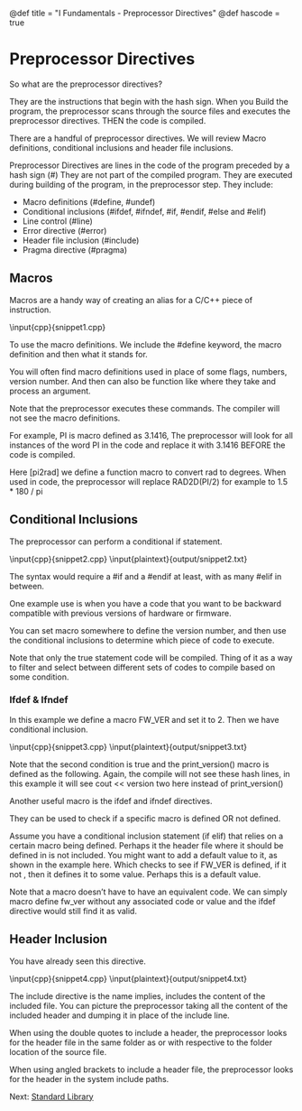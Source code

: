 @def title = "I Fundamentals - Preprocessor Directives"
@def hascode = true

# Preprocessor Directives

So what are the preprocessor directives?

They are the instructions that begin with the hash sign. When you Build the program, the preprocessor scans through the source files and executes the preprocessor directives. THEN the code is compiled. 

There are a handful of preprocessor directives. We will review Macro definitions, conditional inclusions and header file inclusions. 

Preprocessor Directives are lines in the code of the program preceded by a hash sign (#)
They are not part of the compiled program. They are executed during building  of the program, in the preprocessor step. They include:
- Macro definitions (#define, #undef)
- Conditional inclusions (#ifdef, #ifndef, #if, #endif, #else and #elif)
- Line control (#line)
- Error directive (#error)
- Header file inclusion  (#include)
- Pragma directive (#pragma)

## Macros
Macros are a handy way of creating an alias for a C/C++ piece of instruction. 

\input{cpp}{snippet1.cpp}

To use the macro definitions. We include the #define keyword, the macro definition and then what it stands for. 

You will often find macro definitions used in place of some flags, numbers, version number. And then can also be function like where they take and process an argument. 

Note that the preprocessor executes these commands. The compiler will not see the macro definitions. 

For example, PI is macro defined as 3.1416, The preprocessor will look for all instances of the word PI in the code and replace it with 3.1416 BEFORE the code is compiled. 

Here [pi2rad] we define a function macro to convert rad to degrees. When used in code, the preprocessor will replace RAD2D(PI/2) for example to 1.5 * 180 / pi

## Conditional Inclusions
The preprocessor can perform a conditional if statement. 

\input{cpp}{snippet2.cpp}
\input{plaintext}{output/snippet2.txt}

The syntax would require a #if and a #endif at least, with as many #elif in between. 

One example use is when you have a code that you want to be backward compatible with previous versions of hardware or firmware. 

You can set macro somewhere to define the version number, and then use the conditional inclusions to determine which piece of code to execute. 

Note that only the true statement code will be compiled. Thing of it as a way to filter and select between different sets of codes to compile based on some condition. 

### Ifdef & Ifndef
In this example we define a macro FW_VER and set it to 2. Then we have conditional inclusion. 

\input{cpp}{snippet3.cpp}
\input{plaintext}{output/snippet3.txt}

Note that the second condition is true and the print_version() macro is defined as the following. Again, the compile will not see these hash lines, in this example it will see cout << version two here instead of print_version()

Another useful macro is the ifdef and ifndef directives. 

They can be used to check if a specific macro is defined OR not defined. 

Assume you have a conditional inclusion statement (if elif) that relies on a certain macro being defined. Perhaps it the header file where it should be defined in is not included. You might want to add a default value to it, as shown in the example here. Which checks to see if FW_VER is defined, if it not , then it defines it to some value. Perhaps this is a default value. 

Note that a macro doesn’t have to have an equivalent code. We can simply macro define fw_ver without any associated code or value and the ifdef directive would still find it as valid. 


## Header Inclusion
You have already seen this directive. 

\input{cpp}{snippet4.cpp}
\input{plaintext}{output/snippet4.txt}

The include directive is the name implies, includes the content of the included file. You can picture the preprocessor taking all the content of the included header and dumping it in place of the include line. 

When using the double quotes to include a header, the preprocessor looks for the header file in the same folder as or with respective to the folder location of the source file.

When using angled brackets to include a header file, the preprocessor looks for the header in the system include paths.


Next: [Standard Library](../lesson15/)